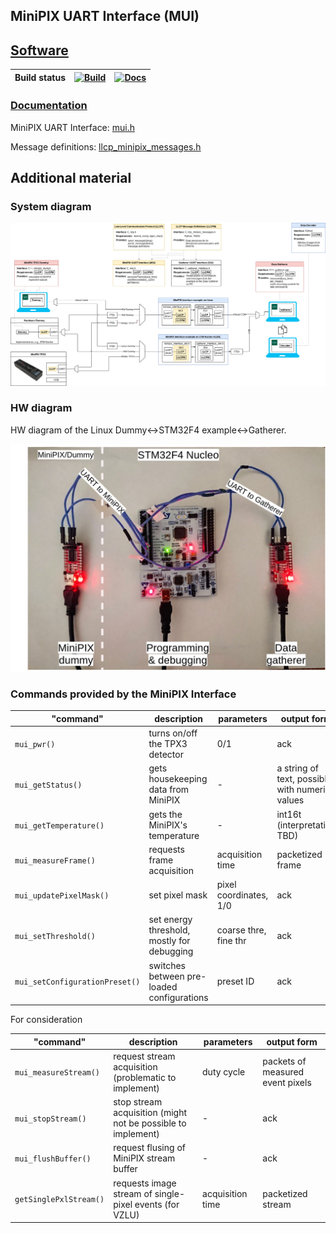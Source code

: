 ## MiniPIX UART Interface (MUI)

## [Software](https://github.com/klaxalk/tpx_lunar_lander/tree/master/software)

| Build status | [![Build](https://github.com/klaxalk/minipix_uart_interface/workflows/Build/badge.svg)](https://github.com/klaxalk/minipix_uart_interface/actions) | [![Docs](https://github.com/klaxalk/minipix_uart_interface/workflows/Docs/badge.svg)](https://github.com/klaxalk/minipix_uart_interface/actions) |
|--------------|----------------------------------------------------------------------------------------------------------------------------------------------------|--------------------------------------------------------------------------------------------------------------------------------------------------|

### [Documentation](https://klaxalk.github.io/minipix_uart_interface/)

MiniPIX UART Interface: [mui.h](https://klaxalk.github.io/minipix_uart_interface/mui_2include_2mui_8h.html)

Message definitions: [llcp_minipix_messages.h](https://klaxalk.github.io/minipix_uart_interface/mui_2include_2llcp_2llcp__minipix__messages_8h.html)

## Additional material

### System diagram

[![](./fig/diagram.png)](./fig/diagram.pdf)

### HW diagram

HW diagram of the Linux Dummy<->STM32F4 example<->Gatherer.

![](fig/hw_diagram_labels.png)

### Commands provided by the MiniPIX Interface

| "command"                      | description                                | parameters             | output form                                    |
|--------------------------------|--------------------------------------------|------------------------|------------------------------------------------|
| `mui_pwr()`                    | turns on/off the TPX3 detector             | 0/1                    | ack                                            |
| `mui_getStatus()`              | gets housekeeping data from MiniPIX        | -                      | a string of text, possibly with numeric values |
| `mui_getTemperature()`         | gets the MiniPIX's temperature             | -                      | int16t (interpretation TBD)                    |
| `mui_measureFrame()`           | requests frame acquisition                 | acquisition time       | packetized frame                               |
| `mui_updatePixelMask()`        | set pixel mask                             | pixel coordinates, 1/0 | ack                                            |
| `mui_setThreshold()`           | set energy threshold, mostly for debugging | coarse thre, fine thr  | ack                                            |
| `mui_setConfigurationPreset()` | switches between pre-loaded configurations | preset ID              | ack                                            |


For consideration

| "command"              | description                                                  | parameters       | output form                      |
|------------------------|--------------------------------------------------------------|------------------|----------------------------------|
| `mui_measureStream()`  | request stream acquisition (problematic to implement)        | duty cycle       | packets of measured event pixels |
| `mui_stopStream()`     | stop stream acquisition (might not be possible to implement) | -                | ack                              |
| `mui_flushBuffer()`    | request flusing of MiniPIX stream buffer                     | -                | ack                              |
| `getSinglePxlStream()` | requests image stream of single-pixel events (for VZLU)      | acquisition time | packetized stream                |
